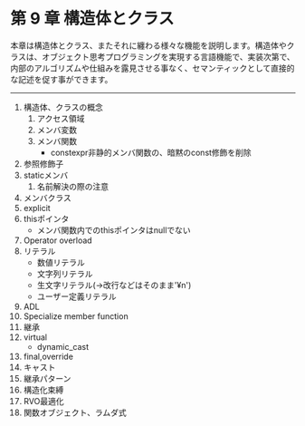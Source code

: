 # 第 9 章 構造体とクラス

本章は構造体とクラス、またそれに纏わる様々な機能を説明します。構造体やクラスは、オブジェクト思考プログラミングを実現する言語機能で、実装次第で、内部のアルゴリズムや仕組みを露見させる事なく、セマンティックとして直接的な記述を促す事ができます。

---

1. 構造体、クラスの概念
   1. アクセス領域
   2. メンバ変数
   3. メンバ関数
      * constexpr非静的メンバ関数の、暗黙のconst修飾を削除
2. 参照修飾子
3. staticメンバ
   1. 名前解決の際の注意
4. メンバクラス
5. explicit
6. thisポインタ
   * メンバ関数内でのthisポインタはnullでない
7. Operator overload
8. リテラル
   * 数値リテラル
   * 文字列リテラル
   * 生文字リテラル\(-&gt;改行などはそのまま'¥n'\)
   * ユーザー定義リテラル
9. ADL
10. Specialize member function
11. 継承
12. virtual
    * dynamic\_cast
13. final,override
14. キャスト
15. 継承パターン
16. 構造化束縛
17. RVO最適化
18. 関数オブジェクト、ラムダ式



